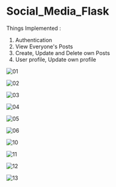 # Social_Media_Flask

Things Implemented :
   1. Authentication
   2. View Everyone's Posts
   3. Create, Update and Delete own Posts
   4. User profile, Update own profile
  
![01](https://user-images.githubusercontent.com/95537573/206865966-6829d3b5-83de-4409-bc91-68d3760360ec.png)

![02](https://user-images.githubusercontent.com/95537573/206865968-b9649996-1295-4b1d-917d-521db89d11f0.png)

![03](https://user-images.githubusercontent.com/95537573/206865983-e3b647f9-8424-404f-a017-edc41087c25a.png)

![04](https://user-images.githubusercontent.com/95537573/206865993-a7c1a069-c477-470b-bf7d-98cdb18a1718.png)

![05](https://user-images.githubusercontent.com/95537573/206865997-d52f71a3-5ea2-4b26-9433-ed41e69720c4.png)

![06](https://user-images.githubusercontent.com/95537573/206866003-a2534757-f8e2-4d25-8f03-4cff51479ae7.png)

![10](https://user-images.githubusercontent.com/95537573/206866008-a86beff6-1772-470a-8b14-0907a7f66614.png)

![11](https://user-images.githubusercontent.com/95537573/206866013-267aa603-38cb-4db5-9d17-b14eed63f9a2.png)

![12](https://user-images.githubusercontent.com/95537573/206866036-b0f898ef-46d6-4d1c-b74e-dc9e654695c8.png)

![13](https://user-images.githubusercontent.com/95537573/206866049-baaa3d8d-9777-4a45-b888-8b7ab0ac6891.png)
